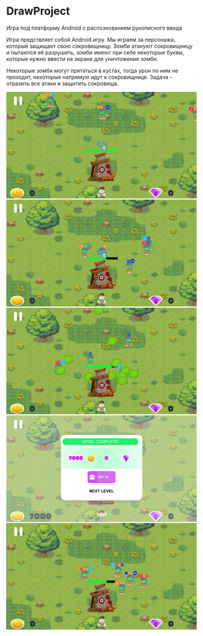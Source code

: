 # DrawProject
Игра под платформу Android с распознованием рукописного ввода

Игра предствляет собой Android игру. Мы играем за персонажа, который защищает свою сокровищницу.
Зомби атакуют сокровищницу и пытаются её разрушить, зомби имеют при себе некоторые буквы, которые нужно ввести
на экране для уничтожения зомби. 

Некоторые зомби могут прятаться в кустах, тогда урон по ним не проходит, некоторые напрямую идут к сокровищнице.
Задача - отразить все атаки и защитить сокровища.

![Description image 1](Screenshots/9.png)
![Description image 1](Screenshots/10.png)
![Description image 1](Screenshots/11.png)
![Description image 1](Screenshots/12.png)
![Description image 1](Screenshots/13.png)
